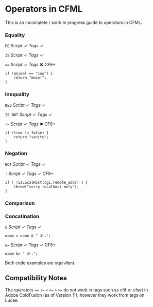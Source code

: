 [$PROFILE$]: extended
# Operators in CFML

This is an incomplete / work in progress guide to operators in CFML.

### Equality

`EQ` _Script_ ✓ _Tags_ ✓

`IS` _Script_ ✓ _Tags_ ✓

`==` _Script_ ✓ _Tags_ ✖ CF8+

	if (animal == "cow") {
		return "mooo!";
	}

### Inequality

`NEQ` _Script_ ✓ _Tags_ ✓

`IS NOT` _Script_ ✓ _Tags_ ✓

`!=` _Script_ ✓ _Tags_ ✖ CF8+

	if (true != false) {
		return "sanity";
	}

### Negation

`NOT` _Script_ ✓ _Tags_ ✓

`!` _Script_ ✓ _Tags_ ✓ CF8+

	if ( !isLocalHost(cgi.remote_addr) ) {
		throw("sorry localhost only");
	}

### Comparison 



### Concatination 

`&` _Script_ ✓ _Tags_ ✓

	name = name & " Jr.";

`&=` _Script_ ✓ _Tags_ ✓ CF8+

	name &= " Jr.";	

Both code examples are equivilent.

## Compatibility Notes

The operators `==` `!=` `<` `<=` `>` `>=` do not work in tags such as cfif or cfset in Adobe ColdFusion (as of Version 11), however they work from tags on Lucee.

